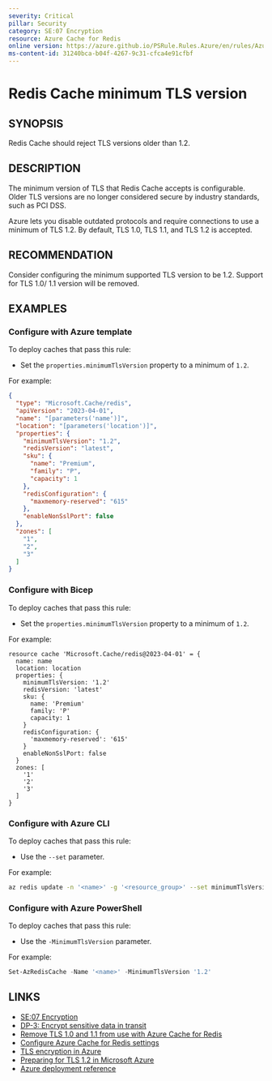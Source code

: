 ```yaml
---
severity: Critical
pillar: Security
category: SE:07 Encryption
resource: Azure Cache for Redis
online version: https://azure.github.io/PSRule.Rules.Azure/en/rules/Azure.Redis.MinTLS/
ms-content-id: 31240bca-b04f-4267-9c31-cfca4e91cfbf
---
```


# Redis Cache minimum TLS version

## SYNOPSIS

Redis Cache should reject TLS versions older than 1.2.

## DESCRIPTION

The minimum version of TLS that Redis Cache accepts is configurable.
Older TLS versions are no longer considered secure by industry standards, such as PCI DSS.

Azure lets you disable outdated protocols and require connections to use a minimum of TLS 1.2.
By default, TLS 1.0, TLS 1.1, and TLS 1.2 is accepted.

## RECOMMENDATION

Consider configuring the minimum supported TLS version to be 1.2.
Support for TLS 1.0/ 1.1 version will be removed.

## EXAMPLES

### Configure with Azure template

To deploy caches that pass this rule:

- Set the `properties.minimumTlsVersion` property to a minimum of `1.2`.

For example:

```json
{
  "type": "Microsoft.Cache/redis",
  "apiVersion": "2023-04-01",
  "name": "[parameters('name')]",
  "location": "[parameters('location')]",
  "properties": {
    "minimumTlsVersion": "1.2",
    "redisVersion": "latest",
    "sku": {
      "name": "Premium",
      "family": "P",
      "capacity": 1
    },
    "redisConfiguration": {
      "maxmemory-reserved": "615"
    },
    "enableNonSslPort": false
  },
  "zones": [
    "1",
    "2",
    "3"
  ]
}
```

### Configure with Bicep

To deploy caches that pass this rule:

- Set the `properties.minimumTlsVersion` property to a minimum of `1.2`.

For example:

```bicep
resource cache 'Microsoft.Cache/redis@2023-04-01' = {
  name: name
  location: location
  properties: {
    minimumTlsVersion: '1.2'
    redisVersion: 'latest'
    sku: {
      name: 'Premium'
      family: 'P'
      capacity: 1
    }
    redisConfiguration: {
      'maxmemory-reserved': '615'
    }
    enableNonSslPort: false
  }
  zones: [
    '1'
    '2'
    '3'
  ]
}
```

<!-- external:avm avm/res/cache/redis minimumTlsVersion -->

### Configure with Azure CLI

To deploy caches that pass this rule:

- Use the `--set` parameter.

For example:

```bash
az redis update -n '<name>' -g '<resource_group>' --set minimumTlsVersion=1.2
```

### Configure with Azure PowerShell

To deploy caches that pass this rule:

- Use the `-MinimumTlsVersion` parameter.

For example:

```powershell
Set-AzRedisCache -Name '<name>' -MinimumTlsVersion '1.2'
```

## LINKS

- [SE:07 Encryption](https://learn.microsoft.com/azure/well-architected/security/encryption)
- [DP-3: Encrypt sensitive data in transit](https://learn.microsoft.com/security/benchmark/azure/baselines/azure-cache-for-redis-security-baseline#dp-3-encrypt-sensitive-data-in-transit)
- [Remove TLS 1.0 and 1.1 from use with Azure Cache for Redis](https://learn.microsoft.com/azure/azure-cache-for-redis/cache-remove-tls-10-11)
- [Configure Azure Cache for Redis settings](https://learn.microsoft.com/azure/azure-cache-for-redis/cache-configure#access-ports)
- [TLS encryption in Azure](https://learn.microsoft.com/azure/security/fundamentals/encryption-overview#tls-encryption-in-azure)
- [Preparing for TLS 1.2 in Microsoft Azure](https://azure.microsoft.com/updates/azuretls12/)
- [Azure deployment reference](https://learn.microsoft.com/azure/templates/microsoft.cache/redis)
